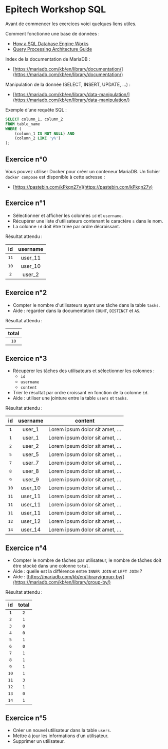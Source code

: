 # Epitech Workshop SQL
Avant de commencer les exercices voici quelques liens utiles.

Comment fonctionne une base de données :
- [How a SQL Database Engine Works](https://medium.com/@grepdennis/how-a-sql-database-engine-works-c67364e5cdfd)
- [Query Processing Architecture Guide](https://docs.microsoft.com/en-us/sql/relational-databases/query-processing-architecture-guide?view=sql-server-ver15)

Index de la documentation de MariaDB :
- [https://mariadb.com/kb/en/library/documentation/](https://mariadb.com/kb/en/library/documentation/)

Manipulation de la donnée (SELECT, INSERT, UPDATE, ...) :
- [https://mariadb.com/kb/en/library/data-manipulation/](https://mariadb.com/kb/en/library/data-manipulation/)

Exemple d’une requête SQL :
```SQL
SELECT column_1, column_2
FROM table_name
WHERE (
	(column_1 IS NOT NULL) AND
	(column_2 LIKE 'y%')
);
```

## Exercice n°0
Vous pouvez utiliser Docker pour créer un conteneur MariaDB.
Un fichier `docker compose` est disponible à cette adresse :
- [https://pastebin.com/kPkqn27v](https://pastebin.com/kPkqn27v)

## Exercice n°1
- Sélectionner et afficher les colonnes `id` et `username`.
- Récupérer une liste d’utilisateurs contenant le caractère `s` dans le nom.
- La colonne `id` doit être triée par ordre décroissant.

Résultat attendu :

| **id** | **username** |
| :---: | :---: |
| <kbd>11</kbd> | user_11 |
| <kbd>10</kbd>	| user_10 |
| <kbd>2</kbd>	| user_2 |

## Exercice n°2
- Compter le nombre d'utilisateurs ayant une tâche dans la table `tasks`.
- Aide : regarder dans la documentation `COUNT`, `DISTINCT` et `AS`.

Résultat attendu :

| **total** |
| :---: |
| <kbd>10</kbd> |

## Exercice n°3
- Récupérer les tâches des utilisateurs et sélectionner les colonnes :
  - `id`
  - `username`
  - `content`
- Trier le résultat par ordre croissant en fonction de la colonne `id`.
- Aide : utiliser une jointure entre la table `users` et `tasks`.

Résultat attendu :

| **id** | **username** | **content** |
| :---: | :---: | :---: |
| <kbd>1</kbd> | user_1 | Lorem ipsum dolor sit amet, ... |
| <kbd>1</kbd> | user_1 | Lorem ipsum dolor sit amet, ... |
| <kbd>2</kbd> | user_2 | Lorem ipsum dolor sit amet, ... |
| <kbd>5</kbd> | user_5 | Lorem ipsum dolor sit amet, ... |
| <kbd>7</kbd> | user_7 | Lorem ipsum dolor sit amet, ... |
| <kbd>8</kbd> | user_8 | Lorem ipsum dolor sit amet, ... |
| <kbd>9</kbd> | user_9 | Lorem ipsum dolor sit amet, ... |
| <kbd>10</kbd> | user_10 | Lorem ipsum dolor sit amet, ... |
| <kbd>11</kbd> | user_11 | Lorem ipsum dolor sit amet, ... |
| <kbd>11</kbd> | user_11 | Lorem ipsum dolor sit amet, ... |
| <kbd>11</kbd> | user_11 | Lorem ipsum dolor sit amet, ... |
| <kbd>12</kbd> | user_12 | Lorem ipsum dolor sit amet, ... |
| <kbd>14</kbd> | user_14 | Lorem ipsum dolor sit amet, ... |

## Exercice n°4
- Compter le nombre de tâches par utilisateur, le nombre de tâches doit être stocké dans une colonne `total`.
- Aide : quelle est la différence entre `INNER JOIN` et `LEFT JOIN` ?
- Aide : [https://mariadb.com/kb/en/library/group-by/](https://mariadb.com/kb/en/library/group-by/)

Résultat attendu :

| **id** | **total** |
| :---: | :---: |
| <kbd>1</kbd> | <kbd>2</kbd> |
| <kbd>2</kbd> | <kbd>1</kbd> |
| <kbd>3</kbd> | <kbd>0</kbd> |
| <kbd>4</kbd> | <kbd>0</kbd> |
| <kbd>5</kbd> | <kbd>1</kbd> |
| <kbd>6</kbd> | <kbd>0</kbd> |
| <kbd>7</kbd> | <kbd>1</kbd> |
| <kbd>8</kbd> | <kbd>1</kbd> |
| <kbd>9</kbd> | <kbd>1</kbd> |
| <kbd>10</kbd> | <kbd>1</kbd> |
| <kbd>11</kbd> | <kbd>3</kbd> |
| <kbd>12</kbd> | <kbd>1</kbd> |
| <kbd>13</kbd> | <kbd>0</kbd> |
| <kbd>14</kbd> | <kbd>1</kbd> |

## Exercice n°5
- Créer un nouvel utilisateur dans la table `users`.
- Mettre à jour les informations d’un utilisateur.
- Supprimer un utilisateur.
